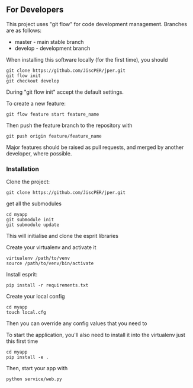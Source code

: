 
## For Developers

This project uses "git flow" for code development management.  Branches are as follows:

* master - main stable branch
* develop - development branch

When installing this software locally (for the first time), you should

    git clone https://github.com/JiscPER/jper.git
    git flow init
    git checkout develop

During "git flow init" accept the default settings.

To create a new feature:

    git flow feature start feature_name
    
Then push the feature branch to the repository with

    git push origin feature/feature_name
    
Major features should be raised as pull requests, and merged by another developer, where possible.


### Installation

Clone the project:

    git clone https://github.com/JiscPER/jper.git

get all the submodules

    cd myapp
    git submodule init
    git submodule update

This will initialise and clone the esprit libraries

Create your virtualenv and activate it

    virtualenv /path/to/venv
    source /path/to/venv/bin/activate

Install esprit:

    pip install -r requirements.txt

Create your local config

    cd myapp
    touch local.cfg

Then you can override any config values that you need to

To start the application, you'll also need to install it into the virtualenv just this first time

    cd myapp
    pip install -e .

Then, start your app with

    python service/web.py

    
